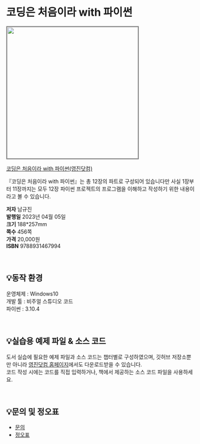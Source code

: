 # 코딩은 처음이라 with 파이썬

<img src="https://www.youngjin.com/images/book_cover/9788931469844.jpg" height="350px" style="border: 2px solid grey;">

[코딩은 처음이라 with 파이썬(영진닷컴)](https://blog.naver.com/ydot/223251304286)

『코딩은 처음이라 with 파이썬』는 총 12장의 파트로 구성되어 있습니다만 사실 1장부터 11장까지는 모두 12장 파이썬 프로젝트의 프로그램을 이해하고 작성하기 위한 내용이라고 볼 수 있습니다.


**저자** 남규진  
**발행일** 2023년 04월 05일  
**크기** 188*257mm   
**쪽수** 456쪽  
**가격** 20,000원  
**ISBN** 9788931467994  
 
<br>

## 💡동작 환경
운영체제 : Windows10  
개발 툴 : 비주얼 스튜디오 코드  
파이썬 : 3.10.4  


<br>

## 💡실습용 예제 파일 & 소스 코드
도서 실습에 필요한 예제 파일과 소스 코드는 챕터별로 구성하였으며, 깃허브 저장소뿐만 아니라 [영진닷컴 홈페이지](https://www.youngjin.com/reader/pds/pds.asp)에서도 다운로드받을 수 있습니다.  
코드 작성 시에는 코드를 직접 입력하거나, 책에서 제공하는 소스 코드 파일을 사용하세요.

<br>

## 💡문의 및 정오표
- [문의](mailto:Support@youngjin.com)
- [정오표](https://www.youngjin.com/Artyboard/mboard.asp?strBoardID=errata)



